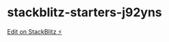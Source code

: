 # stackblitz-starters-j92yns

[Edit on StackBlitz ⚡️](https://stackblitz.com/edit/stackblitz-starters-j92yns)